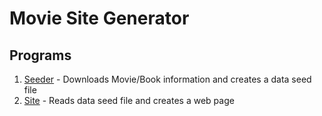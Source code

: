 Movie Site Generator
==================================================

Programs
--------------------------------------

1. [Seeder](docs/seeder.md) - Downloads Movie/Book information and creates a data seed file
2. [Site](site.md) - Reads data seed file and creates a web page
